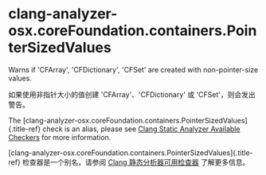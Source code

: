 # clang-analyzer-osx.coreFoundation.containers.PointerSizedValues

Warns if 'CFArray', 'CFDictionary', 'CFSet' are created with non-pointer-size values.

如果使用非指针大小的值创建 'CFArray'、'CFDictionary' 或 'CFSet'，则会发出警告。

The [clang-analyzer-osx.coreFoundation.containers.PointerSizedValues]{.title-ref} check is an alias, please see [Clang Static Analyzer Available Checkers](https://clang.llvm.org/docs/analyzer/checkers.html#osx-corefoundation-containers-pointersizedvalues) for more information.

[clang-analyzer-osx.coreFoundation.containers.PointerSizedValues]{.title-ref} 检查器是一个别名，请参阅 [Clang 静态分析器可用检查器](https://clang.llvm.org/docs/analyzer/checkers.html#osx-corefoundation-containers-pointersizedvalues) 了解更多信息。
